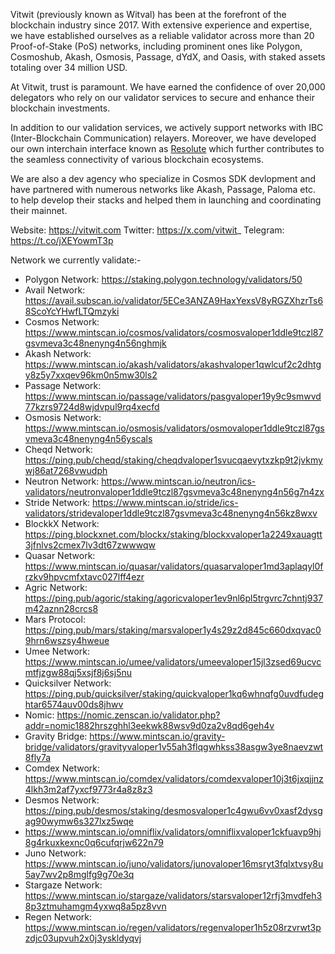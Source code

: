 Vitwit (previously known as Witval) has been at the forefront of the blockchain industry since 2017. With extensive experience and expertise, we have established ourselves as a reliable validator across more than 20 Proof-of-Stake (PoS) networks, including prominent ones like Polygon, Cosmoshub, Akash, Osmosis, Passage, dYdX, and Oasis, with staked assets totaling over 34 million USD.

At Vitwit, trust is paramount. We have earned the confidence of over 20,000 delegators who rely on our validator services to secure and enhance their blockchain investments.

In addition to our validation services, we actively support networks with IBC (Inter-Blockchain Communication) relayers. Moreover, we have developed our own interchain interface known as [Resolute](https://resolute.vitwit.com) which further contributes to the seamless connectivity of various blockchain ecosystems.

We are also a dev agency who specialize in Cosmos SDK devlopment and have partnered with numerous networks like Akash, Passage, Paloma etc. to help develop their stacks and helped them in launching and coordinating their mainnet.

Website: https://vitwit.com
Twitter: https://x.com/vitwit_
Telegram: https://t.co/jXEYowmT3p

Network we currently validate:-

- Polygon Network: https://staking.polygon.technology/validators/50
- Avail Network: https://avail.subscan.io/validator/5ECe3ANZA9HaxYexsV8yRGZXhzrTs68ScoYcYHwfLTQmzyki
- Cosmos Network: https://www.mintscan.io/cosmos/validators/cosmosvaloper1ddle9tczl87gsvmeva3c48nenyng4n56nghmjk
- Akash Network: https://www.mintscan.io/akash/validators/akashvaloper1qwlcuf2c2dhtgy8z5y7xxqev96km0n5mw30ls2
- Passage Network: https://www.mintscan.io/passage/validators/pasgvaloper19y9c9smwvd77kzrs9724d8wjdvpul9rq4xecfd
- Osmosis Network: https://www.mintscan.io/osmosis/validators/osmovaloper1ddle9tczl87gsvmeva3c48nenyng4n56yscals
- Cheqd Network: https://ping.pub/cheqd/staking/cheqdvaloper1svucqaevytxzkp9t2jvkmywj86at7268vwudph
- Neutron Network: https://www.mintscan.io/neutron/ics-validators/neutronvaloper1ddle9tczl87gsvmeva3c48nenyng4n56g7n4zx
- Stride Network: https://www.mintscan.io/stride/ics-validators/stridevaloper1ddle9tczl87gsvmeva3c48nenyng4n56kz8wxv
- BlockkX Network: https://ping.blockxnet.com/blockx/staking/blockxvaloper1a2249xauagtt3jfnlvs2cmex7lv3dt67zwwwqw
- Quasar Network: https://www.mintscan.io/quasar/validators/quasarvaloper1md3aplaqyl0frzkv9hpvcmfxtavc027lff4ezr
- Agric Network: https://ping.pub/agoric/staking/agoricvaloper1ev9nl6pl5trgvrc7chntj937m42aznn28crcs8
- Mars Protocol: https://ping.pub/mars/staking/marsvaloper1y4s29z2d845c660dxqvac09hrn6wszsy4hweue
- Umee Network: https://www.mintscan.io/umee/validators/umeevaloper15jl3zsed69ucvcmtfjzgw88qj5xsjf8j6sj5nu
- Quicksilver Network: https://ping.pub/quicksilver/staking/quickvaloper1kq6whnqfg0uvdfudeghtar6574auv00ds8jhwv
- Nomic: https://nomic.zenscan.io/validator.php?addr=nomic1882hrszghhl3eekwk88wsv9d0za2v8qd6geh4v
- Gravity Bridge: https://www.mintscan.io/gravity-bridge/validators/gravityvaloper1v55ah3flqgwhkss38asgw3ye8naevzwt8fly7a
- Comdex Network: https://www.mintscan.io/comdex/validators/comdexvaloper10j3t6jxqjjnz4lkh3m2af7yxcf9773r4a8z8z3
- Desmos Network: https://ping.pub/desmos/staking/desmosvaloper1c4gwu6vv0xasf2dysgag90wymw6s327lxz5wqe
- https://www.mintscan.io/omniflix/validators/omniflixvaloper1ckfuavp9hj8g4rkuxkexnc0q6cufqrjw622n79
- Juno Network: https://www.mintscan.io/juno/validators/junovaloper16msryt3fqlxtvsy8u5ay7wv2p8mglfg9g70e3q
- Stargaze Network: https://www.mintscan.io/stargaze/validators/starsvaloper12rfj3mvdfeh38p3ztmuhamgm4yxwq8a5pz8vvn
- Regen Network: https://www.mintscan.io/regen/validators/regenvaloper1h5z08rzvrwt3pzdjc03upvuh2x0j3yskldyqvj
